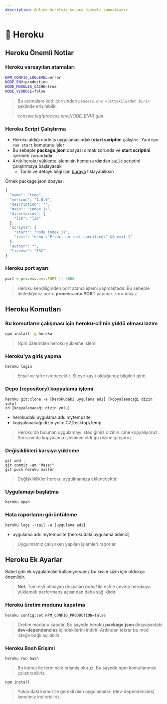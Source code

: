 ```yaml
---
description: Online ücretsiz sunucu hizmeti sunmaktadır
---
```


# 💜 Heroku

## Heroku Önemli Notlar

### Heroku varsayılan atamaları

```bash
NPM_CONFIG_LOGLEVEL=error
NODE_ENV=production
NODE_MODULES_CACHE=true
NODE_VERBOSE=false
```

> Bu atamalara kod içerisinden `process.env.<üsttekilerden biri>` şeklinde erişilebilir.
>
> _console.log\(process.env.NODE\_ENV\) gibi_

### Heroku Script Çalıştırma

* Heroku aldığı node.js uygulamasındaki **start scriptini** çalıştırır. Yani `npm run start` komutunu işler
* Bu sebeple **package.json** dosyası olmak zorunda ve **start scriptini** içermek zorundadır
* Artık heroku yükleme işleminin hemen ardından `build` scriptini çalıştırmaya başlayacak
  * Tarihi ve detaylı bilgi için [buraya](https://devcenter.heroku.com/changelog-items/1557) tıklayabilirsin

Örnek package.json dosyası

```javascript
{
  "name": "temp",
  "version": "1.0.0",
  "description": "",
  "main": "index.js",
  "directories": {
    "lib": "lib"
  },
  "scripts": {
    "start": "node index.js",
    "test": "echo \"Error: no test specified\" && exit 1"
  },
  "author": "",
  "license": "ISC"
}
```

### Heroku port ayarı

```javascript
port = process.env.PORT || 5000
```

> Heroku kendiliğinden port atama işlemi yapmaktadır. Bu sebeple dinlediğimiz portu **process.env.PORT** yapmak zorundayız.

## Heroku Komutları

### Bu komutların çalışması için heroku-cli'nin yüklü olması lazım

```bash
npm install -g heroku
```

> Npm üzerinden heroku yükleme işlemi

### Heroku'ya giriş yapma

```text
heroku login
```

> Email ve şifre istenecektir. Siteye kayıt olduğunuz bilgileri girin

### Depo \(repository\) kopyalama işlemi

```text
heroku git:clone -a [herokudaki uygulama adı] [kopyalanacağı dizin yolu]
cd [kopyalanacağı dizin yolu]
```

* herokudaki uygulama adı: mytempsite
* kopyalanacağı dizin yolu: C:\Desktop\Temp

> Heroku'da bulunan uygulamayı istediğimiz dizinin içine kopyalıyoruz. Sonrasında kopyalama işleminin olduğu dizine giriyoruz.

### Değişiklikleri karşıya yükleme

```text
git add .
git commit -am "Mesaj"
git push heroku master
```

> Değişkliklikler heroku uygulmamıza eklenecektir.

### Uygulamayı başlatma

```text
heroku open
```

### Hata raporlarını görüntüleme

```text
heroku logs --tail -a [uygulama adı]
```

* uygulama adı: mytempsite \(herokudaki uygulama adımız\)

> Uygulmamız çalışırken yapılan işlemleri raporlar

## Heroku Ek Ayarlar

Babel gibi ek uygulamalar kullanıyorsanız bu kısım sizin için oldukça önemlidir.

> **Not**: Tüm es5 olmayan dosyaları _babel_ ile es5'e çevirip herokuya yüklemek performans açısından daha sağlıklıdır.

### Heroku üretim modunu kapatma

```text
heroku config:set NPM_CONFIG_PRODUCTION=false
```

> Üretim modunu kapatır. Bu sayede heroku **package.json** dosyasındaki **dev-dependencies** içindekilerini indirir. Ardından tekrar bu mod isteğe bağlı açılabilir

### Heroku Bash Erişimi

```text
heroku run bash
```

> Bu komut ile terminale erişmiş oluruz. Bu sayede npm komutlarımızı çalıştırabiliriz.

```text
npm install
```

> Yukarıdaki komut ile gerekli olan uygulamaları \(dev-dependencies\) kendimiz indirebiliriz.

